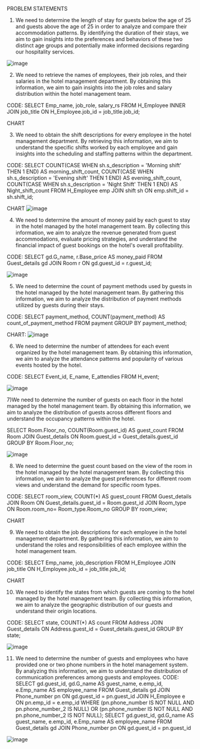 
PROBLEM STATEMENTS


1) We need to determine the length of stay for guests below the age of 25 and guests above the age of 25 in order to analyze and compare their accommodation patterns.
By identifying the duration of their stays, 
we aim to gain insights into the preferences and behaviors of these two distinct age groups and potentially make informed decisions regarding our hospitality services.






![image](https://github.com/Unsteadyme/MBA-BDM/assets/125996860/5b0be966-4c6b-42c3-b22f-becf7c4efc9e)










2) We need to retrieve the names of employees,
their job roles, and their salaries in the hotel management department. 
By obtaining this information, we aim to gain insights into the job roles and salary distribution within the hotel management team.

CODE:
SELECT Emp_name, job_role, salary_rs
FROM H_Employee
INNER JOIN job_title
ON H_Employee.job_id = job_title.job_id;



CHART



3) We need to obtain the shift descriptions for every employee in the hotel management department.
By retrieving this information, we aim to understand the specific shifts worked by each employee and gain insights into the scheduling and staffing patterns within the department.

CODE:
SELECT
    COUNT(CASE WHEN sh.s_description = 'Morning shift' THEN 1 END) AS morning_shift_count,
    COUNT(CASE WHEN sh.s_description = 'Evening shift' THEN 1 END) AS evening_shift_count,
    COUNT(CASE WHEN sh.s_description = 'Night Shift' THEN 1 END) AS Night_shift_count
FROM
    H_Employee emp
JOIN
    shift sh ON emp.shift_id = sh.shift_id;



CHART
![image](https://github.com/Unsteadyme/MBA-BDM/assets/125997577/a6376862-25a4-4e34-987d-29c85872e335)


4) We need to determine the amount of money paid by each guest to stay in the hotel managed by the hotel management team. 
By collecting this information, we aim to analyze the revenue generated from guest accommodations, evaluate pricing strategies, 
and understand the financial impact of guest bookings on the hotel's overall profitability. 

CODE:
SELECT
    gd.G_name,
    r.Base_price AS money_paid
FROM
    Guest_details gd
JOIN
    Room r ON gd.guest_id = r.guest_id;





![image](https://github.com/Unsteadyme/MBA-BDM/assets/125997577/29d7b1a0-07cb-4812-b7db-b8d268c7161b)






5) We need to determine the count of payment methods used by guests in the hotel managed by the hotel management team. 
By gathering this information, we aim to analyze the distribution of payment methods utilized by guests during their stays.


CODE:
SELECT payment_method, COUNT(payment_method) AS count_of_payment_method
FROM payment
GROUP BY payment_method;



CHART: ![image](https://github.com/Unsteadyme/MBA-BDM/assets/125996860/2a674d0f-8ceb-4c55-bada-6c4571512d41)




6) We need to determine the number of attendees for each event organized by the hotel management team. 
By obtaining this information, we aim to analyze the attendance patterns and popularity of various events hosted by the hotel. 



CODE:
SELECT Event_id, E_name, E_attendies
FROM H_event;



![image](https://github.com/Unsteadyme/MBA-BDM/assets/125996860/c0ec2f5a-258e-4a72-9da2-3d31587e3bd2)


7)We need to determine the number of guests on each floor in the hotel managed by the hotel management team. 
By obtaining this information, we aim to analyze the distribution of guests across different floors and understand the occupancy patterns within the hotel.

SELECT
  Room.Floor_no,
  COUNT(Room.guest_id) AS guest_count
FROM
  Room
JOIN
  Guest_details ON Room.guest_id = Guest_details.guest_id
GROUP BY
  Room.Floor_no;







![image](https://github.com/Unsteadyme/MBA-BDM/assets/125996860/897aa24e-75c1-457d-a3b8-cd8e4a842e01)





8) We need to determine the guest count based on the view of the room in the hotel managed by the hotel management team.
By collecting this information, we aim to analyze the guest preferences for different room views and understand the demand for specific room types.



CODE:
SELECT room_view, COUNT(*) AS guest_count
FROM Guest_details
JOIN Room ON Guest_details.guest_id = Room.guest_id
JOIN Room_type ON Room.room_no= Room_type.Room_no
GROUP BY room_view;




CHART


9) We need to obtain the job descriptions for each employee in the hotel management department. 
By gathering this information, we aim to understand the roles and responsibilities of each employee within the hotel management team.


CODE:
SELECT Emp_name, job_description
FROM H_Employee
JOIN job_title ON H_Employee.job_id = job_title.job_id;



CHART



10) We need to identify the states from which guests are coming to the hotel managed by the hotel management team. 
By collecting this information, we aim to analyze the geographic distribution of our guests and understand their origin locations.


CODE:
SELECT state, COUNT(*) AS count
FROM Address
JOIN Guest_details ON Address.guest_id = Guest_details.guest_id
GROUP BY state;


![image](https://github.com/Unsteadyme/MBA-BDM/assets/125997577/7c529616-05f5-465b-a362-442a18c03471)


11) We need to determine the number of guests and employees who have provided one or two phone numbers in the hotel management system.
By analyzing this information, we aim to understand the distribution of communication preferences among guests and employees. 
CODE:
SELECT gd.guest_id, gd.G_name AS guest_name, e.emp_id, e.Emp_name AS employee_name
FROM Guest_details gd
JOIN Phone_number pn ON gd.guest_id = pn.guest_id
JOIN H_Employee e ON pn.emp_id = e.emp_id
WHERE (pn.phone_number IS NOT NULL AND pn.phone_number_2 IS NULL)
   OR (pn.phone_number  IS NOT NULL AND pn.phone_number_2 IS NOT NULL);
SELECT gd.guest_id, gd.G_name AS guest_name, e.emp_id, e.Emp_name AS employee_name
FROM Guest_details gd
JOIN Phone_number pn ON gd.guest_id = pn.guest_id



![image](https://github.com/Unsteadyme/MBA-BDM/assets/125997577/bf006353-1972-4bcd-8e54-bb6194567606)





